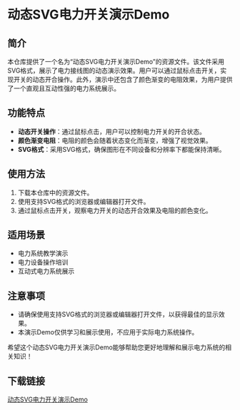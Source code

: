 # 动态SVG电力开关演示Demo

## 简介

本仓库提供了一个名为“动态SVG电力开关演示Demo”的资源文件。该文件采用SVG格式，展示了电力接线图的动态演示效果。用户可以通过鼠标点击开关，实现开关的动态开合操作。此外，演示中还包含了颜色渐变的电阻效果，为用户提供了一个直观且互动性强的电力系统展示。

## 功能特点

- **动态开关操作**：通过鼠标点击，用户可以控制电力开关的开合状态。
- **颜色渐变电阻**：电阻的颜色会随着状态变化而渐变，增强了视觉效果。
- **SVG格式**：采用SVG格式，确保图形在不同设备和分辨率下都能保持清晰。

## 使用方法

1. 下载本仓库中的资源文件。
2. 使用支持SVG格式的浏览器或编辑器打开文件。
3. 通过鼠标点击开关，观察电力开关的动态开合效果及电阻的颜色变化。

## 适用场景

- 电力系统教学演示
- 电力设备操作培训
- 互动式电力系统展示

## 注意事项

- 请确保使用支持SVG格式的浏览器或编辑器打开文件，以获得最佳的显示效果。
- 本演示Demo仅供学习和展示使用，不应用于实际电力系统操作。

希望这个动态SVG电力开关演示Demo能够帮助您更好地理解和展示电力系统的相关知识！

## 下载链接

[动态SVG电力开关演示Demo](https://pan.quark.cn/s/665f98a246e4)